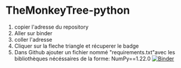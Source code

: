 # TheMonkeyTree-python

1. copier l'adresse du repository
2. Aller sur binder
3. coller l'adresse
4. Cliquer sur la fleche triangle et récuperer le badge
5. Dans Github ajouter un fichier nommé "requirements.txt"avec les bibliothèques nécéssaires de la forme:
NumPy==1.22.0
[![Binder](https://mybinder.org/badge_logo.svg)](https://mybinder.org/v2/gh/TheMonkeyTree/TheMonkeyTree-python/HEAD)